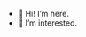 - 👋 Hi! I’m here.
- 👀 I’m interested.


<!---
mxxmxxm2/mxxmxxm2 is a ✨ special ✨ repository because its `README.md` (this file) appears on your GitHub profile.
You can click the Preview link to take a look at your changes.
--->
